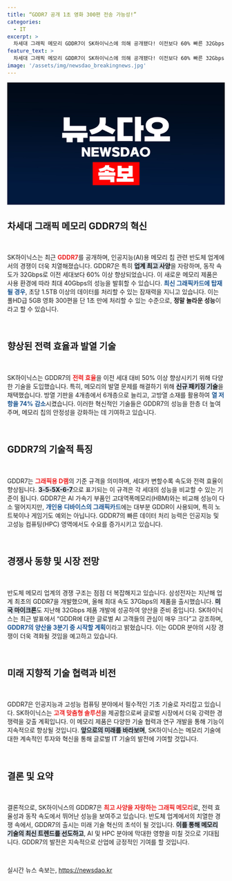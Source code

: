 ```yaml
---
title: “GDDR7 공개 1초 영화 300편 전송 가능성!”
categories:
  - IT
excerpt: >
  차세대 그래픽 메모리 GDDR7이 SK하이닉스에 의해 공개됐다! 이전보다 60% 빠른 32Gbps 속도와 놀라운 전력 효율을 자랑하며, AI 및 고성능 컴퓨팅 수요에 부응하는 뛰어난 성능을 제공합니다. 클릭하여 자세한 내용을 확인하세요!
feature_text: >
  차세대 그래픽 메모리 GDDR7이 SK하이닉스에 의해 공개됐다! 이전보다 60% 빠른 32Gbps 속도와 놀라운 전력 효율을 자랑하며, AI 및 고성능 컴퓨팅 수요에 부응하는 뛰어난 성능을 제공합니다. 클릭하여 자세한 내용을 확인하세요!
image: '/assets/img/newsdao_breakingnews.jpg'
---
```


<p><img src="/assets/img/newsdao_breakingnews.jpg" alt="ontimetimes 속보" /></p>

<h2 data-ke-size="size26">차세대 그래픽 메모리 GDDR7의 혁신</h2>

<p data-ke-size="size16">&nbsp;</p>

<p>SK하이닉스는 최근 <b><span style="color: #ee2323;">GDDR7</span></b>를 공개하며, 인공지능(AI)용 메모리 칩 관련 반도체 업계에서의 경쟁이 더욱 치열해졌습니다. GDDR7은 특히 <b><span style="background-color: #21538527;">업계 최고 사양</span></b>을 자랑하며, 동작 속도가 32Gbps로 이전 세대보다 60% 이상 향상되었습니다. 이 새로운 메모리 제품은 사용 환경에 따라 최대 40Gbps의 성능을 발휘할 수 있습니다. <b><span style="color: #1a5490;">최신 그래픽카드에 탑재될 경우</span></b>, 초당 1.5TB 이상의 데이터를 처리할 수 있는 잠재력을 지니고 있습니다. 이는 풀HD급 5GB 영화 300편을 단 1초 만에 처리할 수 있는 수준으로, <b>정말 놀라운 성능</b>이라고 할 수 있습니다.</p>

<p data-ke-size="size16">&nbsp;</p>

<h2 data-ke-size="size26">향상된 전력 효율과 발열 기술</h2>

<p data-ke-size="size16">&nbsp;</p>

<p>SK하이닉스는 GDDR7의 <b><span style="color: #ee2323;">전력 효율</span></b>을 이전 세대 대비 50% 이상 향상시키기 위해 다양한 기술을 도입했습니다. 특히, 메모리의 발열 문제를 해결하기 위해 <b><span style="background-color: #21538527;">신규 패키징 기술</span></b>을 채택했습니다. 방열 기판을 4개층에서 6개층으로 늘리고, 고방열 소재를 활용하여 <b><span style="color: #1a5490;">열 저항을 74% 감소</span></b>시켰습니다. 이러한 혁신적인 기술들은 GDDR7의 성능을 한층 더 높여주며, 메모리 칩의 안정성을 강화하는 데 기여하고 있습니다. </p>

<p data-ke-size="size16">&nbsp;</p>

<h2 data-ke-size="size26">GDDR7의 기술적 특징</h2>

<p data-ke-size="size16">&nbsp;</p>

<p>GDDR7는 <b><span style="color: #ee2323;">그래픽용 D램</span></b>의 기준 규격을 의미하며, 세대가 변할수록 속도와 전력 효율이 향상됩니다. <b><span style="background-color: #21538527;">3-5-5X-6-7</span></b>으로 표기되는 이 규격은 각 세대의 성능을 비교할 수 있는 기준이 됩니다. GDDR7은 AI 가속기 부품인 고대역폭메모리(HBM)와는 비교해 성능이 다소 떨어지지만, <b><span style="color: #1a5490;">개인용 디바이스의 그래픽카드</span></b>에는 대부분 GDDR이 사용되며, 특히 노트북이나 게임기도 예외는 아닙니다. GDDR7의 빠른 데이터 처리 능력은 인공지능 및 고성능 컴퓨팅(HPC) 영역에서도 수요를 증가시키고 있습니다.</p>

<p data-ke-size="size16">&nbsp;</p>

<h2 data-ke-size="size26">경쟁사 동향 및 시장 전망</h2>

<p data-ke-size="size16">&nbsp;</p>

<p>반도체 메모리 업계의 경쟁 구조는 점점 더 복잡해지고 있습니다. 삼성전자는 지난해 업계 최초의 GDDR7을 개발했으며, 올해 최대 속도 37Gbps의 제품을 출시했습니다. <b><span style="background-color: #21538527;">미국 마이크론</span></b>도 지난해 32Gbps 제품 개발에 성공하여 양산을 준비 중입니다. SK하이닉스는 최근 발표에서 “GDDR에 대한 글로벌 AI 고객들의 관심이 매우 크다”고 강조하며, <b><span style="color: #1a5490;">GDDR7의 양산을 3분기 중 시작할 계획</span></b>이라고 밝혔습니다. 이는 GDDR 분야의 시장 경쟁이 더욱 격화될 것임을 예고하고 있습니다.</p>

<p data-ke-size="size16">&nbsp;</p>

<h2 data-ke-size="size26">미래 지향적 기술 협력과 비전</h2>

<p data-ke-size="size16">&nbsp;</p>

<p>GDDR7은 인공지능과 고성능 컴퓨팅 분야에서 필수적인 기초 기술로 자리잡고 있습니다. SK하이닉스는 <b><span style="color: #ee2323;">고객 맞춤형 솔루션</span></b>을 제공함으로써 글로벌 시장에서 더욱 강력한 경쟁력을 갖출 계획입니다. 이 메모리 제품은 다양한 기술 협력과 연구 개발을 통해 기능이 지속적으로 향상될 것입니다. <b><span style="background-color: #21538527;">앞으로의 미래를 바라보며</span></b>, SK하이닉스는 메모리 기술에 대한 계속적인 투자와 혁신을 통해 글로벌 IT 기술의 발전에 기여할 것입니다. </p>

<p data-ke-size="size16">&nbsp;</p>

<h2 data-ke-size="size26">결론 및 요약</h2>

<p data-ke-size="size16">&nbsp;</p>

<p>결론적으로, SK하이닉스의 GDDR7은 <b><span style="color: #ee2323;">최고 사양을 자랑하는 그래픽 메모리</span></b>로, 전력 효율성과 동작 속도에서 뛰어난 성능을 보여주고 있습니다. 반도체 업계에서의 치열한 경쟁 속에서, GDDR7의 출시는 미래 기술 혁신의 초석이 될 것입니다. <b><span style="background-color: #21538527;">이를 통해 메모리 기술의 최신 트렌드를 선도하고</span></b>, AI 및 HPC 분야에 막대한 영향을 미칠 것으로 기대됩니다. GDDR7의 발전은 지속적으로 산업에 긍정적인 기여를 할 것입니다. </p>

<p data-ke-size="size16">&nbsp;</p>
실시간 뉴스 속보는, <a href="https://newsdao.kr" rel="dofollow">https://newsdao.kr</a>


